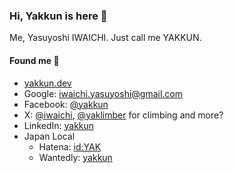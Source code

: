### Hi, Yakkun is here 👋

Me, Yasuyoshi IWAICHI. Just call me YAKKUN.

#### Found me :eyes:

- [yakkun.dev](https://yakkun.dev)
- Google: iwaichi.yasuyoshi@gmail.com
- Facebook: [@yakkun](https://facebook.com/yakkun)
- X: [@iwaichi](https://x.com/iwaichi), [@yaklimber](https://x.com/yaklimber) for climbing and more?
- LinkedIn: [yakkun](https://www.linkedin.com/in/yakkun/)
- Japan Local
  - Hatena: [id:YAK](https://profile.hatena.ne.jp/YAK/)
  - Wantedly: [yakkun](https://www.wantedly.com/id/yakkun)
